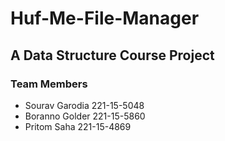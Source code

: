 # Huf-Me-File-Manager
## A Data Structure Course Project

### Team Members
- Sourav Garodia 221-15-5048
- Boranno Golder 221-15-5860
- Pritom Saha  221-15-4869
